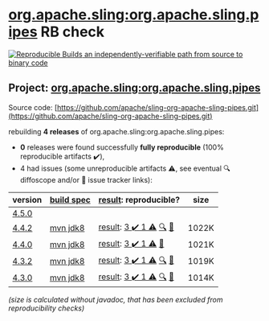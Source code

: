 [org.apache.sling:org.apache.sling.pipes](https://central.sonatype.com/artifact/org.apache.sling/org.apache.sling.pipes/versions) RB check
=======

[![Reproducible Builds](https://reproducible-builds.org/images/logos/rb.svg) an independently-verifiable path from source to binary code](https://reproducible-builds.org/)

## Project: [org.apache.sling:org.apache.sling.pipes](https://central.sonatype.com/artifact/org.apache.sling/org.apache.sling.pipes/versions)

Source code: [https://github.com/apache/sling-org-apache-sling-pipes.git](https://github.com/apache/sling-org-apache-sling-pipes.git)

rebuilding **4 releases** of org.apache.sling:org.apache.sling.pipes:
- **0** releases were found successfully **fully reproducible** (100% reproducible artifacts :heavy_check_mark:),
- 4 had issues (some unreproducible artifacts :warning:, see eventual :mag: diffoscope and/or :memo: issue tracker links):

| version | [build spec](/BUILDSPEC.md) | [result](https://reproducible-builds.org/docs/jvm/): reproducible? | size |
| -- | --------- | ------ | -- |
| [4.5.0](https://search.maven.org/artifact/org.apache.sling/org.apache.sling.pipes/4.5.0/pom) | | | |
| [4.4.2](https://search.maven.org/artifact/org.apache.sling/org.apache.sling.pipes/4.4.2/pom) | [mvn jdk8](org.apache.sling.pipes-4.4.2.buildspec) | [result](org.apache.sling.pipes-4.4.2.buildinfo): [3 :heavy_check_mark:  1 :warning:](org.apache.sling.pipes-4.4.2.buildcompare) [:mag:](org.apache.sling.pipes-4.4.2.diffoscope) [:memo:](https://issues.apache.org/jira/browse/SM-5021) | 1022K |
| [4.4.0](https://search.maven.org/artifact/org.apache.sling/org.apache.sling.pipes/4.4.0/pom) | [mvn jdk8](org.apache.sling.pipes-4.4.0.buildspec) | [result](org.apache.sling.pipes-4.4.0.buildinfo): [3 :heavy_check_mark:  1 :warning:](org.apache.sling.pipes-4.4.0.buildcompare) [:memo:](https://issues.apache.org/jira/browse/SM-5021) | 1021K |
| [4.3.2](https://search.maven.org/artifact/org.apache.sling/org.apache.sling.pipes/4.3.2/pom) | [mvn jdk8](org.apache.sling.pipes-4.3.2.buildspec) | [result](org.apache.sling.pipes-4.3.2.buildinfo): [3 :heavy_check_mark:  1 :warning:](org.apache.sling.pipes-4.3.2.buildcompare) [:mag:](org.apache.sling.pipes-4.3.2.diffoscope) [:memo:](https://issues.apache.org/jira/browse/SM-5021) | 1019K |
| [4.3.0](https://search.maven.org/artifact/org.apache.sling/org.apache.sling.pipes/4.3.0/pom) | [mvn jdk8](org.apache.sling.pipes-4.3.0.buildspec) | [result](org.apache.sling.pipes-4.3.0.buildinfo): [3 :heavy_check_mark:  1 :warning:](org.apache.sling.pipes-4.3.0.buildcompare) [:mag:](org.apache.sling.pipes-4.3.0.diffoscope) [:memo:](https://issues.apache.org/jira/browse/SM-5021) | 1014K |

<i>(size is calculated without javadoc, that has been excluded from reproducibility checks)</i>
